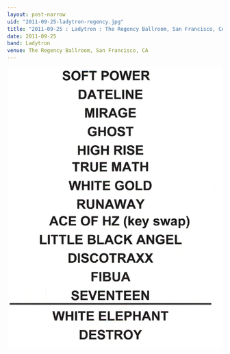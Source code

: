 ```yaml
---
layout: post-narrow
uid: "2011-09-25-ladytron-regency.jpg"
title: "2011-09-25 : Ladytron : The Regency Ballroom, San Francisco, CA"
date: 2011-09-25
band: Ladytron
venue: The Regency Ballroom, San Francisco, CA
---
```


<div class="showcase">
  <img src="/img/2011/09/20110925-Ladytron-Regency.jpg" alt="2011-09-25-ladytron-regency.jpg">
</div>

